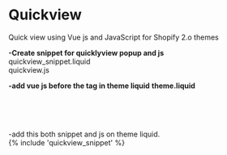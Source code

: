 # Quickview
Quick view using Vue js and JavaScript for Shopify 2.o themes


<b>-Create snippet for quicklyview popup and js<br></b>
quickview_snippet.liquid<br>
quickview.js


<b>-add vue js before the </head> tag in theme liquid</b>
<b>theme.liquid</b>
<script src="{{ 'quickview.js' | asset_url }}" defer></script><br>
<script src="https://cdn.jsdelivr.net/npm/vue@2.6.0"></script><br><br>

-add this both snippet and js on theme liquid.<br>
{% include 'quickview_snippet' %}
